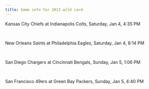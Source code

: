 ```yaml
---
title: Game info for 2013 wild card
---
```

Kansas City Chiefs at Indianapolis Colts, Saturday, Jan 4, 4:35 PM


<br/>

New Orleans Saints at Philadelphia Eagles, Saturday, Jan 4, 8:14 PM


<br/>

San Diego Chargers at Cincinnati Bengals, Sunday, Jan 5, 1:06 PM


<br/>

San Francisco 49ers at Green Bay Packers, Sunday, Jan 5, 4:40 PM

